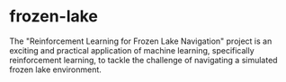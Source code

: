 # frozen-lake
The "Reinforcement Learning for Frozen Lake Navigation" project is an exciting and practical application of machine learning, specifically reinforcement learning, to tackle the challenge of navigating a simulated frozen lake environment.
